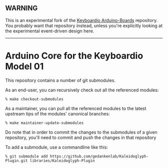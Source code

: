 ## WARNING

This is an experimental fork of the [Keyboardio Arduino-Boards](https://github.com/keyboardio/Arduino-Boards) repository. You probably want that repository instead, unless you're explicitly looking at the experimental event-driven design here.

---

# Arduino Core for the Keyboardio Model 01

This repository contains a number of git submodules.

As an end-user, you can recursively check out all the referenced modules:

```
% make checkout-submodules
```

As a maintainer, you can pull all the referenced modules to the latest upstream 
tips of the modules' canonical branches:

```
% make maintainer-update-submodules
```

Do note that in order to commit the changes to the submodules of a given repository, 
you'll need to commit and push the changes in that repository

To add a submodule, use a commandline like this:

```
% git submodule add https://github.com/gedankenlab/Kaleidoglyph-Plugin.git libraries/Kaleidoglyph-Plugin
```
